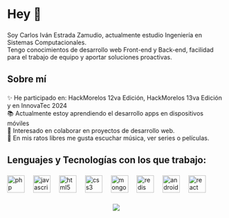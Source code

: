 <h1 align="left">Hey 👋</h1>

###

<p align="left">Soy Carlos Iván Estrada Zamudio, actualmente estudio Ingeniería en Sistemas Computacionales.<br>Tengo conocimientos de desarrollo web Front-end y Back-end, facilidad para el trabajo de equipo y aportar soluciones proactivas.</p>

###

<h2 align="left">Sobre mí</h2>

###

<p align="left">✨ He participado en: HackMorelos 12va Edición, HackMorelos 13va Edición y  en InnovaTec 2024<br>📚 Actualmente estoy aprendiendo el desarrollo apps en dispositivos móviles<br>🎯 Interesado en colaborar en proyectos de desarrollo web.<br>🎲 En mis ratos libres me gusta escuchar música, ver series o películas.</p>

###

<h2 align="left">Lenguajes y Tecnologías con los que trabajo:</h2>

###

<div align="left">
  <img src="https://cdn.jsdelivr.net/gh/devicons/devicon/icons/php/php-original.svg" height="40" alt="php logo"  />
  <img width="12" />
  <img src="https://cdn.jsdelivr.net/gh/devicons/devicon/icons/javascript/javascript-original.svg" height="40" alt="javascript logo"  />
  <img width="12" />
  <img src="https://cdn.jsdelivr.net/gh/devicons/devicon/icons/html5/html5-original.svg" height="40" alt="html5 logo"  />
  <img width="12" />
  <img src="https://cdn.jsdelivr.net/gh/devicons/devicon/icons/css3/css3-original.svg" height="40" alt="css3 logo"  />
  <img width="12" />
  <img src="https://cdn.jsdelivr.net/gh/devicons/devicon/icons/mongodb/mongodb-original.svg" height="40" alt="mongodb logo"  />
  <img width="12" />
  <img src="https://cdn.jsdelivr.net/gh/devicons/devicon/icons/redis/redis-original.svg" height="40" alt="redis logo"  />
  <img width="12" />
  <img src="https://cdn.jsdelivr.net/gh/devicons/devicon/icons/androidstudio/androidstudio-original.svg" height="40" alt="androidstudio logo"  />
  <img width="12" />
  <img src="https://cdn.jsdelivr.net/gh/devicons/devicon/icons/react/react-original.svg" height="40" alt="react logo"  />
</div>

###

<div align="center">
  <img src="https://profile-counter.glitch.me/CarlosEstradaZamudio/count.svg?"  />
</div>


<!--
**CarlosEstradaZamudio/CarlosEstradaZamudio** is a ✨ _special_ ✨ repository because its `README.md` (this file) appears on your GitHub profile.

Here are some ideas to get you started:

- 🔭 I’m currently working on ...
- 🌱 I’m currently learning ...
- 👯 I’m looking to collaborate on ...
- 🤔 I’m looking for help with ...
- 💬 Ask me about ...
- 📫 How to reach me: ...
- 😄 Pronouns: ...
- ⚡ Fun fact: ...
-->
